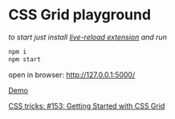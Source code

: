# CSS Grid playground

_to start just install [live-reload extension](http://livereload.com/) and run_

```bash
npm i
npm start
```

open in browser: http://127.0.0.1:5000/

[Demo](https://daggerok.github.io/css-grid/)

[CSS tricks: #153: Getting Started with CSS Grid](https://css-tricks.com/video-screencasts/153-getting-started-with-css-grid/)
